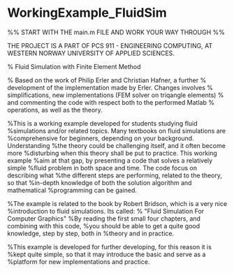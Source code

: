 # WorkingExample_FluidSim

%% START WITH THE main.m FILE AND WORK YOUR WAY THROUGH %%

THE PROJECT IS A PART OF PCS 911 - ENGINEERING COMPUTING, AT WESTERN NORWAY UNIVERSITY OF APPLIED SCIENCES.

% Fluid Simulation with Finite Element Method

% Based on the work of Philip Erler and Christian Hafner, a further
% development of the implementation made by Erler. Changes involves
% simplifications, new implementations (FEM solver on triqangle elements)
% and commenting the code with respect both to the performed Matlab 
% operations, as well as the theory.

%This is a working example developed for students studying fluid
%simulations and/or related topics. Many textbooks on fluid simulations are
%comprehensive for beginners, depending on your background. Understanding
%the theory could be challenging itself, and it often become more
%disturbing when this theory shall be put to practice. This working example
%aim at that gap, by presenting a code that solves a relatively simple
%fluid problem in both space and time. The code focus on describing what
%the different steps are performing, related to the theory, so that 
%in-depth knowledge of both the solution algorithm and mathematical
%programming can be gained.

%The example is related to the book by Robert Bridson, which is a very nice
%introduction to fluid simulations. Its called:
%               "Fluid Simulation For Computer Graphics"
%By reading the first small four chapters, and combining with this code,
%you should be able to get a quite good knowledge, step by step, both in
%theory and in practice.

%This example is developed for further developing, for this reason it is
%kept quite simple, so that it may introduce the basic and serve as a
%platform for new implementations and practice.
